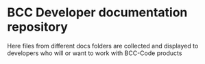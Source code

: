 ﻿# BCC Developer documentation repository

Here files from different docs folders are collected and displayed to developers who will or want to work with BCC-Code products